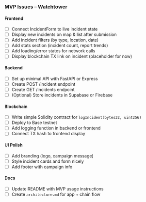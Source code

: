 ### MVP Issues – Watchtower

#### Frontend
- [ ] Connect IncidentForm to live incident state
- [ ] Display new incidents on map & list after submission
- [ ] Add incident filters (by type, location, date)
- [ ] Add stats section (incident count, report trends)
- [ ] Add loading/error states for network calls
- [ ] Display blockchain TX link on incident (placeholder for now)

#### Backend
- [ ] Set up minimal API with FastAPI or Express
- [ ] Create POST /incident endpoint
- [ ] Create GET /incidents endpoint
- [ ] (Optional) Store incidents in Supabase or Firebase

#### Blockchain
- [ ] Write simple Solidity contract for `logIncident(bytes32, uint256)`
- [ ] Deploy to Base testnet
- [ ] Add logging function in backend or frontend
- [ ] Connect TX hash to frontend display

#### UI Polish
- [ ] Add branding (logo, campaign message)
- [ ] Style incident cards and form nicely
- [ ] Add footer with campaign info

#### Docs
- [ ] Update README with MVP usage instructions
- [ ] Create `architecture.md` for app + chain flow
